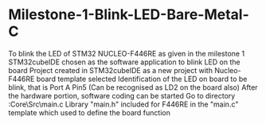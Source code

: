 # Milestone-1-Blink-LED-Bare-Metal-C
To blink the LED of STM32 NUCLEO-F446RE as given in the milestone 1
STM32cubeIDE chosen as the software application to blink LED on the board
Project created in STM32cubeIDE as a new project with Nucleo-F446RE board template selected
Identification of the LED on board to be blink, that is Port A Pin5 (Can be recognised as LD2 on the board also)
After the hardware portion, software coding can be started
Go to directory :Core\Src\main.c
Library "main.h" included for F446RE in the "main.c" template which used to define the board function
